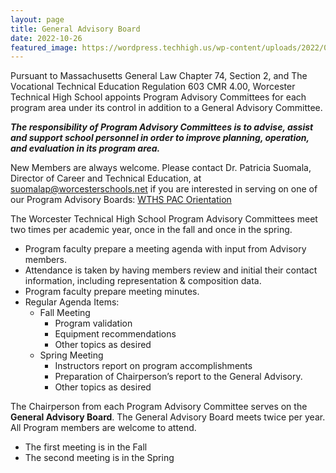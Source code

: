 ```yaml
---
layout: page
title: General Advisory Board
date: 2022-10-26
featured_image: https://wordpress.techhigh.us/wp-content/uploads/2022/04/jo-szczepanska-5aiRb5f464A-unsplash-1.jpg
---
```


Pursuant to Massachusetts General Law Chapter 74, Section 2, and The Vocational Technical Education Regulation 603 CMR 4.00, Worcester Technical High School appoints Program Advisory Committees for each program area under its control in addition to a General Advisory Committee.

***The responsibility of Program Advisory Committees is to advise, assist and support school personnel in order to improve planning, operation, and evaluation in its program area.***

New Members are always welcome.  Please contact Dr. Patricia Suomala, Director of Career and Technical Education, at [suomalap@worcesterschools.net](mailto:suomalap@worcesterschools.net) if you are interested in serving on one of our Program Advisory Boards: [WTHS PAC Orientation](https://docs.google.com/document/d/1NEl0ikAoGQgmdWYit6ws6MEaWgb6wJCSMFs6bEqQfxY/edit)

The Worcester Technical High School Program Advisory Committees meet two times per academic year, once in the fall and once in the spring. 
* Program faculty prepare a meeting agenda with input from Advisory members.
* Attendance is taken by having members review and initial their contact information, including representation & composition data.
* Program faculty prepare meeting minutes.
* Regular Agenda Items:
    * Fall Meeting
        * Program validation
        * Equipment recommendations 
        * Other topics as desired
    * Spring Meeting
        * Instructors report on program accomplishments
        * Preparation of Chairperson’s report to the General Advisory.
        * Other topics as desired

The Chairperson from each Program Advisory Committee serves on the **General Advisory Board**.  The General Advisory Board meets twice per year.  All  Program members are welcome to attend. 
* The first meeting is in the Fall
* The second meeting is in the Spring
